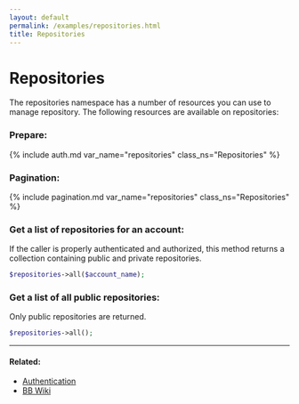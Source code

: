 ```yaml
---
layout: default
permalink: /examples/repositories.html
title: Repositories
---
```


# Repositories

The repositories namespace has a number of resources you can use to manage repository. The following resources are available on
repositories:

### Prepare:
{% include auth.md var_name="repositories" class_ns="Repositories" %}

### Pagination:
{% include pagination.md var_name="repositories" class_ns="Repositories" %}

### Get a list of repositories for an account:

If the caller is properly authenticated and authorized, this method returns a collection containing public and private repositories.

  ```php
  $repositories->all($account_name);
  ```

### Get a list of all public repositories:

Only public repositories are returned.

  ```php
  $repositories->all();
  ```

----

#### Related:
  * [Authentication](authentication.html)
  * [BB Wiki](https://confluence.atlassian.com/display/BITBUCKET/repositories+Endpoint)
